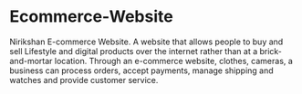 # Ecommerce-Website
Nirikshan E-commerce Website. A website that allows people to buy and sell Lifestyle and digital products over the internet rather than at a brick-and-mortar location. Through an e-commerce website, clothes, cameras, a business can process orders, accept payments, manage shipping and watches and provide customer service.
